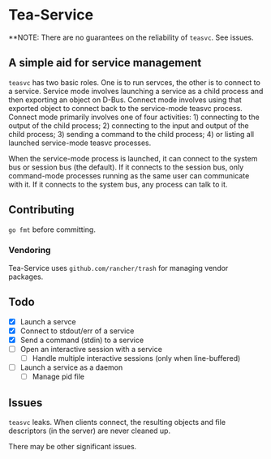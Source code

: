 # Tea-Service

**NOTE: There are no guarantees on the reliability of `teasvc`. See issues.

## A simple aid for service management

`teasvc` has two basic roles. One is to run servces, the other is to connect to a service. Service mode involves launching a service as a child process and then exporting an object on D-Bus. Connect mode involves using that exported object to connect back to the service-mode teasvc process. Connect mode primarily involves one of four activities: 1) connecting to the output of the child process; 2) connecting to the input and output of the child process; 3) sending a command to the child process; 4) or listing all launched service-mode teasvc processes.

When the service-mode process is launched, it can connect to the system bus or session bus (the default). If it connects to the session bus, only command-mode processes running as the same user can communicate with it. If it connects to the system bus, any process can talk to it.

## Contributing

`go fmt` before committing.

### Vendoring

Tea-Service uses `github.com/rancher/trash` for managing vendor packages.

## Todo

- [x] Launch a servce
- [x] Connect to stdout/err of a service
- [x] Send a command (stdin) to a service
- [ ] Open an interactive session with a service
  - [ ] Handle multiple interactive sessions (only when line-buffered)
- [ ] Launch a service as a daemon
  - [ ] Manage pid file

## Issues

`teasvc` leaks. When clients connect, the resulting objects and file descriptors (in the server) are never cleaned up.

There may be other significant issues.
